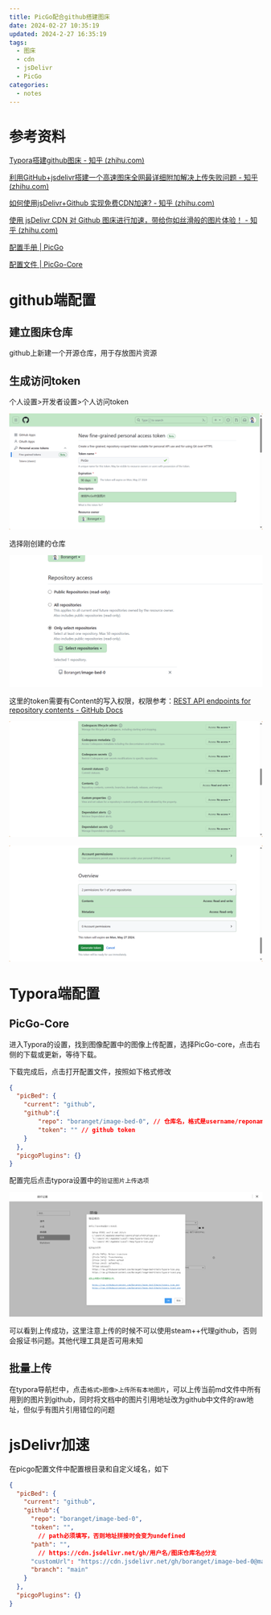 ```yaml
---
title: PicGo配合github搭建图床
date: 2024-02-27 10:35:19
updated: 2024-2-27 16:35:19
tags:
  - 图床
  - cdn
  - jsDelivr
  - PicGo
categories:
  - notes
---
```


# 参考资料

[Typora搭建github图床 - 知乎 (zhihu.com)](https://zhuanlan.zhihu.com/p/391237563)

[利用GitHub+jsdelivr搭建一个高速图床全网最详细附加解决上传失败问题 - 知乎 (zhihu.com)](https://zhuanlan.zhihu.com/p/347516134)

[如何使用jsDelivr+Github 实现免费CDN加速? - 知乎 (zhihu.com)](https://zhuanlan.zhihu.com/p/346643522)

[使用 jsDelivr CDN 对 Github 图床进行加速，带给你如丝滑般的图片体验！ - 知乎 (zhihu.com)](https://zhuanlan.zhihu.com/p/138582151)

[配置手册 | PicGo](https://picgo.github.io/PicGo-Doc/zh/guide/config.html#又拍云)

[配置文件 | PicGo-Core](https://picgo.github.io/PicGo-Core-Doc/zh/guide/config.html#picbed-github)

# github端配置

## 建立图床仓库

github上新建一个开源仓库，用于存放图片资源

## 生成访问token

个人设置>开发者设置>个人访问token

![image-20240227100929263](PicGo配合github搭建图床/image-20240227100929263.png)

选择刚创建的仓库

![image-20240227105134923](PicGo配合github搭建图床/image-20240227105134923.png)

这里的token需要有Content的写入权限，权限参考：[REST API endpoints for repository contents - GitHub Docs](https://docs.github.com/en/rest/repos/contents?apiVersion=2022-11-28#create-or-update-file-contents)

![image-20240227105038570](PicGo配合github搭建图床/image-20240227105038570.png)

![image-20240227105042414](PicGo配合github搭建图床/image-20240227105042414.png)

# Typora端配置

## PicGo-Core

进入Typora的设置，找到图像配置中的图像上传配置，选择PicGo-core，点击右侧的下载或更新，等待下载。

下载完成后，点击打开配置文件，按照如下格式修改

```json
{
  "picBed": {
    "current": "github",
    "github":{
        "repo": "boranget/image-bed-0", // 仓库名，格式是username/reponame
  		"token": "" // github token
    }
  },
  "picgoPlugins": {}
}
```

配置完后点击typora设置中的`验证图片上传选项`

![image-20240227105459688](PicGo配合github搭建图床/image-20240227105459688.png)

可以看到上传成功，这里注意上传的时候不可以使用steam++代理github，否则会报证书问题。其他代理工具是否可用未知

## 批量上传

在typora导航栏中，点击`格式>图像>上传所有本地图片`，可以上传当前md文件中所有用到的图片到github，同时将文档中的图片引用地址改为github中文件的raw地址，但似乎有图片引用错位的问题

# jsDelivr加速

在picgo配置文件中配置根目录和自定义域名，如下

```json
{
  "picBed": {
    "current": "github",
    "github":{
      "repo": "boranget/image-bed-0", 
      "token": "",
        // path必须填写，否则地址拼接时会变为undefined
      "path": "", 
        // https://cdn.jsdelivr.net/gh/用户名/图床仓库名@分支
      "customUrl": "https://cdn.jsdelivr.net/gh/boranget/image-bed-0@main",
      "branch": "main"
    }
  },
  "picgoPlugins": {}
}
```

